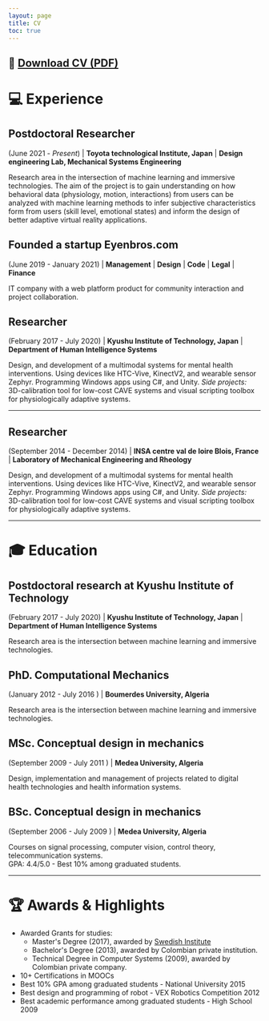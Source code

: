 ```yaml
---
layout: page
title: CV
toc: true
---
```


📄 <a href="{{ site.baseurl }}{% link /assets/files/Brahim-Benaissa_CV.pdf %}" target="_blank">Download CV (PDF)</a>
---

# 💻 Experience

## Postdoctoral Researcher
(June 2021 - *Present*) | **Toyota technological Institute, Japan** | **Design engineering Lab, Mechanical Systems Engineering**

Research area in the intersection of machine learning and immersive technologies.
The aim of the project is to gain understanding on how behavioral data (physiology, motion, interactions) from users can be analyzed with machine learning methods to infer subjective characteristics form from users (skill level, emotional states) and inform the design of better adaptive virtual reality applications.<br>

## Founded a startup Eyenbros.com
(June 2019 - January 2021) | **Management** | **Design** | **Code** | **Legal** | **Finance**

IT company with a web platform product for community interaction and project
collaboration.  

## Researcher
(February 2017 - July 2020) | **Kyushu Institute of Technology, Japan** | **Department of Human Intelligence Systems**

Design, and development of a multimodal systems for mental health interventions. Using devices like HTC-Vive, KinectV2, and wearable sensor Zephyr. Programming Windows apps using C#, and Unity. *Side projects:* 3D-calibration tool for low-cost CAVE systems and visual scripting toolbox for physiologically adaptive systems.

---


## Researcher
(September 2014 - December 2014) | **INSA centre val de loire Blois, France** | **Laboratory of Mechanical Engineering and Rheology**

Design, and development of a multimodal systems for mental health interventions. Using devices like HTC-Vive, KinectV2, and wearable sensor Zephyr. Programming Windows apps using C#, and Unity. *Side projects:* 3D-calibration tool for low-cost CAVE systems and visual scripting toolbox for physiologically adaptive systems.

---

# 🎓 Education

## Postdoctoral research at Kyushu Institute of Technology
(February 2017 - July 2020) | **Kyushu Institute of Technology, Japan** | **Department of Human Intelligence Systems**

Research area is the intersection between machine learning and immersive technologies.


## PhD. Computational Mechanics
(January 2012 - July 2016 ) | **Boumerdes University, Algeria**

Research area is the intersection between machine learning and immersive technologies.

## MSc. Conceptual design in mechanics
(September 2009 - July 2011 ) | **Medea University, Algeria**

Design, implementation and management of projects related to digital health technologies and health information systems.

## BSc. Conceptual design in mechanics
(September 2006 - July 2009 ) | **Medea University, Algeria**

Courses on signal processing, computer vision, control theory, telecommunication systems. <br>
GPA: 4.4/5.0 - Best 10% among graduated students.

---

# 🏆 Awards & Highlights

- Awarded Grants for studies:
    - Master's Degree (2017), awarded by [Swedish Institute](https://eng.si.se/scholarship/the-swedish-institute-study-scholarships/)
    - Bachelor's Degree (2013), awarded by Colombian private institution.
    - Technical Degree in Computer Systems (2009), awarded by Colombian private company.
- 10+ Certifications in MOOCs
- Best 10% GPA among graduated students - National University 2015
- Best design and programming of robot - VEX Robotics Competition 2012
- Best academic performance among graduated students - High School 2009
